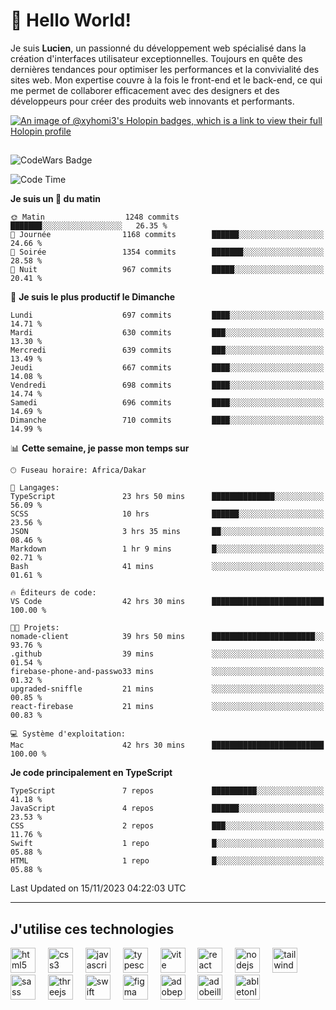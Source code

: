 # 👋 Hello World!

Je suis **Lucien**, un passionné du développement web spécialisé dans la création d'interfaces utilisateur exceptionnelles. Toujours en quête des dernières tendances pour optimiser les performances et la convivialité des sites web. Mon expertise couvre à la fois le front-end et le back-end, ce qui me permet de collaborer efficacement avec des designers et des développeurs pour créer des produits web innovants et performants.

[![An image of @xyhomi3's Holopin badges, which is a link to view their full Holopin profile](https://holopin.me/xyhomi3)](https://holopin.io/@xyhomi3)

##

![CodeWars Badge](https://www.codewars.com/users/xyhomi3/badges/small)

<!--START_SECTION:waka-->
![Code Time](http://img.shields.io/badge/Code%20Time-246%20hrs%2058%20mins-blue)

**Je suis un 🐤 du matin** 

```text
🌞 Matin                  1248 commits        ███████░░░░░░░░░░░░░░░░░░   26.35 % 
🌆 Journée                1168 commits        ██████░░░░░░░░░░░░░░░░░░░   24.66 % 
🌃 Soirée                 1354 commits        ███████░░░░░░░░░░░░░░░░░░   28.58 % 
🌙 Nuit                   967 commits         █████░░░░░░░░░░░░░░░░░░░░   20.41 % 
```
📅 **Je suis le plus productif le Dimanche** 

```text
Lundi                    697 commits         ████░░░░░░░░░░░░░░░░░░░░░   14.71 % 
Mardi                    630 commits         ███░░░░░░░░░░░░░░░░░░░░░░   13.30 % 
Mercredi                 639 commits         ███░░░░░░░░░░░░░░░░░░░░░░   13.49 % 
Jeudi                    667 commits         ████░░░░░░░░░░░░░░░░░░░░░   14.08 % 
Vendredi                 698 commits         ████░░░░░░░░░░░░░░░░░░░░░   14.74 % 
Samedi                   696 commits         ████░░░░░░░░░░░░░░░░░░░░░   14.69 % 
Dimanche                 710 commits         ████░░░░░░░░░░░░░░░░░░░░░   14.99 % 
```


📊 **Cette semaine, je passe mon temps sur** 

```text
🕑︎ Fuseau horaire: Africa/Dakar

💬 Langages: 
TypeScript               23 hrs 50 mins      ██████████████░░░░░░░░░░░   56.09 % 
SCSS                     10 hrs              ██████░░░░░░░░░░░░░░░░░░░   23.56 % 
JSON                     3 hrs 35 mins       ██░░░░░░░░░░░░░░░░░░░░░░░   08.46 % 
Markdown                 1 hr 9 mins         █░░░░░░░░░░░░░░░░░░░░░░░░   02.71 % 
Bash                     41 mins             ░░░░░░░░░░░░░░░░░░░░░░░░░   01.61 % 

🔥 Éditeurs de code: 
VS Code                  42 hrs 30 mins      █████████████████████████   100.00 % 

🐱‍💻 Projets: 
nomade-client            39 hrs 50 mins      ███████████████████████░░   93.76 % 
.github                  39 mins             ░░░░░░░░░░░░░░░░░░░░░░░░░   01.54 % 
firebase-phone-and-passwo33 mins             ░░░░░░░░░░░░░░░░░░░░░░░░░   01.32 % 
upgraded-sniffle         21 mins             ░░░░░░░░░░░░░░░░░░░░░░░░░   00.85 % 
react-firebase           21 mins             ░░░░░░░░░░░░░░░░░░░░░░░░░   00.83 % 

💻 Système d'exploitation: 
Mac                      42 hrs 30 mins      █████████████████████████   100.00 % 
```

**Je code principalement en TypeScript** 

```text
TypeScript               7 repos             ██████████░░░░░░░░░░░░░░░   41.18 % 
JavaScript               4 repos             ██████░░░░░░░░░░░░░░░░░░░   23.53 % 
CSS                      2 repos             ███░░░░░░░░░░░░░░░░░░░░░░   11.76 % 
Swift                    1 repo              █░░░░░░░░░░░░░░░░░░░░░░░░   05.88 % 
HTML                     1 repo              █░░░░░░░░░░░░░░░░░░░░░░░░   05.88 % 
```




 Last Updated on 15/11/2023 04:22:03 UTC
<!--END_SECTION:waka-->
---

## J'utilise ces technologies

<div align="left">
  <img src="https://skillicons.dev/icons?i=html" height="40" alt="html5 logo"  />
  <img width="12" />
  <img src="https://skillicons.dev/icons?i=css" height="40" alt="css3 logo"  />
  <img width="12" />
  <img src="https://skillicons.dev/icons?i=js" height="40" alt="javascript logo"  />
  <img width="12" />
  <img src="https://skillicons.dev/icons?i=ts" height="40" alt="typescript logo"  />
  <img width="12" />
  <img src="https://skillicons.dev/icons?i=vite" height="40" alt="vite logo"  />
  <img width="12" />
  <img src="https://skillicons.dev/icons?i=react" height="40" alt="react logo"  />
  <img width="12" />
  <img src="https://cdn.jsdelivr.net/gh/devicons/devicon/icons/nodejs/nodejs-original.svg" height="40" alt="nodejs logo"  />
  <img width="12" />
  <img src="https://skillicons.dev/icons?i=tailwind" height="40" alt="tailwindcss logo"  />
  <img width="12" />
  <img src="https://skillicons.dev/icons?i=sass" height="40" alt="sass logo"  />
  <img width="12" />
  <img src="https://skillicons.dev/icons?i=threejs" height="40" alt="threejs logo"  />
  <img width="12" />
  <img src="https://skillicons.dev/icons?i=swift" height="40" alt="swift logo"  />
  <img width="12" />
  <img src="https://skillicons.dev/icons?i=figma" height="40" alt="figma logo"  />
  <img width="12" />
  <img src="https://skillicons.dev/icons?i=ps" height="40" alt="adobephotoshop logo"  />
  <img width="12" />
  <img src="https://skillicons.dev/icons?i=ai" height="40" alt="adobeillustrator logo"  />
  <img width="12" />
  <img src="https://skillicons.dev/icons?i=ableton" height="40" alt="abletonlive logo"  />
</div>



